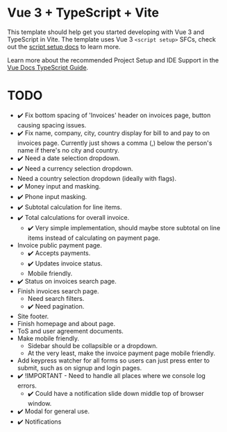 # Vue 3 + TypeScript + Vite

This template should help get you started developing with Vue 3 and TypeScript in Vite. The template uses Vue 3 `<script setup>` SFCs, check out the [script setup docs](https://v3.vuejs.org/api/sfc-script-setup.html#sfc-script-setup) to learn more.

Learn more about the recommended Project Setup and IDE Support in the [Vue Docs TypeScript Guide](https://vuejs.org/guide/typescript/overview.html#project-setup).

# TODO

- :heavy_check_mark: Fix bottom spacing of 'Invoices' header on invoices page, button causing spacing issues.
- :heavy_check_mark: Fix name, company, city, country display for bill to and pay to on invoices page. Currently just shows a comma (,) below the person's name if there's no city and country.
- :heavy_check_mark: Need a date selection dropdown.
- :heavy_check_mark: Need a currency selection dropdown.
- Need a country selection dropdown (ideally with flags).
- :heavy_check_mark: Money input and masking.
- :heavy_check_mark: Phone input masking.
- :heavy_check_mark: Subtotal calculation for line items.
- :heavy_check_mark: Total calculations for overall invoice.
  - :heavy_check_mark: Very simple implementation, should maybe store subtotal on line items instead of calculating on payment page.
- Invoice public payment page.
  - :heavy_check_mark: Accepts payments.
  - :heavy_check_mark: Updates invoice status.
  - Mobile friendly.
- :heavy_check_mark: Status on invoices search page.
- Finish invoices search page.
  - Need search filters.
  - :heavy_check_mark: Need pagination.
- Site footer.
- Finish homepage and about page.
- ToS and user agreement documents.
- Make mobile friendly.
  - Sidebar should be collapsible or a dropdown.
  - At the very least, make the invoice payment page mobile friendly.
- Add keypress watcher for all forms so users can just press enter to submit, such as on signup and login pages.
- :heavy_check_mark: !IMPORTANT - Need to handle all places where we console log errors.
  - :heavy_check_mark: Could have a notification slide down middle top of browser window.
- :heavy_check_mark: Modal for general use.
- :heavy_check_mark: Notifications

